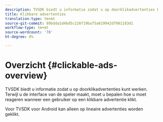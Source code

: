 ```yaml
---
description: TVSDK biedt u informatie zodat u op doorklikadvertenties kunt werken. Terwijl u de interface van de speler maakt, moet u bepalen hoe u moet reageren wanneer een gebruiker op een klikbare advertentie klikt.
title: Klikbare advertenties
translation-type: tm+mt
source-git-commit: 89bdda1d4bd5c126f19ba75a819942df901183d1
workflow-type: tm+mt
source-wordcount: '78'
ht-degree: 0%

---
```



# Overzicht {#clickable-ads-overview}

TVSDK biedt u informatie zodat u op doorklikadvertenties kunt werken. Terwijl u de interface van de speler maakt, moet u bepalen hoe u moet reageren wanneer een gebruiker op een klikbare advertentie klikt.

Voor TVSDK voor Android kan alleen op lineaire advertenties worden geklikt.
